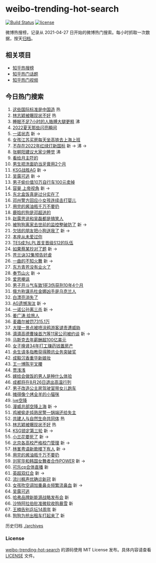 # weibo-trending-hot-search

[![Build Status](https://github.com/justjavac/weibo-trending-hot-search/workflows/ci/badge.svg?branch=master)](https://github.com/justjavac/weibo-trending-hot-search/actions)
[![license](https://img.shields.io/github/license/justjavac/weibo-trending-hot-search)](https://github.com/justjavac/weibo-trending-hot-search/blob/master/LICENSE)

微博热搜榜，记录从 2021-04-27 日开始的微博热门搜索。每小时抓取一次数据，按天[归档](./archives)。

## 相关项目

- [知乎热搜榜](https://github.com/justjavac/zhihu-trending-top-search)
- [知乎热门话题](https://github.com/justjavac/zhihu-trending-hot-questions)
- [知乎热门视频](https://github.com/justjavac/zhihu-trending-hot-video)

## 今日热门搜索

<!-- BEGIN -->
<!-- 最后更新时间 Tue Aug 23 2022 06:17:16 GMT+0800 (China Standard Time) -->

1. [这些国际标准是中国造](https://s.weibo.com//weibo?q=%23%E8%BF%99%E4%BA%9B%E5%9B%BD%E9%99%85%E6%A0%87%E5%87%86%E6%98%AF%E4%B8%AD%E5%9B%BD%E9%80%A0%23&Refer=new_time)
   热
1. [林志颖被曝现状不好](https://s.weibo.com//weibo?q=%E6%9E%97%E5%BF%97%E9%A2%96%E8%A2%AB%E6%9B%9D%E7%8E%B0%E7%8A%B6%E4%B8%8D%E5%A5%BD&Refer=top)
   热
1. [睡眠不足7小时的人胳膊大腿更粗](https://s.weibo.com//weibo?q=%23%E7%9D%A1%E7%9C%A0%E4%B8%8D%E8%B6%B37%E5%B0%8F%E6%97%B6%E7%9A%84%E4%BA%BA%E8%83%B3%E8%86%8A%E5%A4%A7%E8%85%BF%E6%9B%B4%E7%B2%97%23&Refer=top)
   沸
1. [2022夏天那些闪亮瞬间](https://s.weibo.com//weibo?q=%232022%E5%A4%8F%E5%A4%A9%E9%82%A3%E4%BA%9B%E9%97%AA%E4%BA%AE%E7%9E%AC%E9%97%B4%23&Refer=top)
1. [一诺状态](https://s.weibo.com//weibo?q=%23%E4%B8%80%E8%AF%BA%E7%8A%B6%E6%80%81%23&Refer=top)
   新 ->
1. [女孩江苏买房每天坐高铁去上海上班](https://s.weibo.com//weibo?q=%23%E5%A5%B3%E5%AD%A9%E6%B1%9F%E8%8B%8F%E4%B9%B0%E6%88%BF%E6%AF%8F%E5%A4%A9%E5%9D%90%E9%AB%98%E9%93%81%E5%8E%BB%E4%B8%8A%E6%B5%B7%E4%B8%8A%E7%8F%AD%23&Refer=top)
1. [不存在2022年红绿灯新国标](https://s.weibo.com//weibo?q=%23%E4%B8%8D%E5%AD%98%E5%9C%A82022%E5%B9%B4%E7%BA%A2%E7%BB%BF%E7%81%AF%E6%96%B0%E5%9B%BD%E6%A0%87%23&Refer=top)
   新 -> 沸 ->
1. [张朝阳建议大家少睡觉](https://s.weibo.com//weibo?q=%23%E5%BC%A0%E6%9C%9D%E9%98%B3%E5%BB%BA%E8%AE%AE%E5%A4%A7%E5%AE%B6%E5%B0%91%E7%9D%A1%E8%A7%89%23&Refer=top)
   沸
1. [看给月主吓的](https://s.weibo.com//weibo?q=%23%E7%9C%8B%E7%BB%99%E6%9C%88%E4%B8%BB%E5%90%93%E7%9A%84%23&Refer=top)
1. [男生把洗面奶当牙膏用2个月](https://s.weibo.com//weibo?q=%23%E7%94%B7%E7%94%9F%E6%8A%8A%E6%B4%97%E9%9D%A2%E5%A5%B6%E5%BD%93%E7%89%99%E8%86%8F%E7%94%A82%E4%B8%AA%E6%9C%88%23&Refer=top)
1. [KSG战胜AG](https://s.weibo.com//weibo?q=%23KSG%E6%88%98%E8%83%9CAG%23&Refer=top)
   新 ->
1. [吴露可逃](https://s.weibo.com//weibo?q=%23%E5%90%B4%E9%9C%B2%E5%8F%AF%E9%80%83%23&Refer=top)
   新 ->
1. [男子偷价值10万自行车100元卖掉](https://s.weibo.com//weibo?q=%23%E7%94%B7%E5%AD%90%E5%81%B7%E4%BB%B7%E5%80%BC10%E4%B8%87%E8%87%AA%E8%A1%8C%E8%BD%A6100%E5%85%83%E5%8D%96%E6%8E%89%23&Refer=top)
1. [容昊 上帝视角](https://s.weibo.com//weibo?q=%E5%AE%B9%E6%98%8A%20%E4%B8%8A%E5%B8%9D%E8%A7%86%E8%A7%92&Refer=top)
   新 ->
1. [东北盒饭真是过分实在了](https://s.weibo.com//weibo?q=%23%E4%B8%9C%E5%8C%97%E7%9B%92%E9%A5%AD%E7%9C%9F%E6%98%AF%E8%BF%87%E5%88%86%E5%AE%9E%E5%9C%A8%E4%BA%86%23&Refer=top)
1. [邓州警方回应小女孩连续击打婴儿](https://s.weibo.com//weibo?q=%23%E9%82%93%E5%B7%9E%E8%AD%A6%E6%96%B9%E5%9B%9E%E5%BA%94%E5%B0%8F%E5%A5%B3%E5%AD%A9%E8%BF%9E%E7%BB%AD%E5%87%BB%E6%89%93%E5%A9%B4%E5%84%BF%23&Refer=top)
1. [用完的酱油瓶千万不要扔](https://s.weibo.com//weibo?q=%E7%94%A8%E5%AE%8C%E7%9A%84%E9%85%B1%E6%B2%B9%E7%93%B6%E5%8D%83%E4%B8%87%E4%B8%8D%E8%A6%81%E6%89%94&Refer=top)
1. [鹿晗的狗是邓超送的](https://s.weibo.com//weibo?q=%23%E9%B9%BF%E6%99%97%E7%9A%84%E7%8B%97%E6%98%AF%E9%82%93%E8%B6%85%E9%80%81%E7%9A%84%23&Refer=top)
1. [赵露思说和吴磊都是搞笑人](https://s.weibo.com//weibo?q=%23%E8%B5%B5%E9%9C%B2%E6%80%9D%E8%AF%B4%E5%92%8C%E5%90%B4%E7%A3%8A%E9%83%BD%E6%98%AF%E6%90%9E%E7%AC%91%E4%BA%BA%23&Refer=top)
1. [被狗狗离家去世前的监控整破防了](https://s.weibo.com//weibo?q=%23%E8%A2%AB%E7%8B%97%E7%8B%97%E7%A6%BB%E5%AE%B6%E5%8E%BB%E4%B8%96%E5%89%8D%E7%9A%84%E7%9B%91%E6%8E%A7%E6%95%B4%E7%A0%B4%E9%98%B2%E4%BA%86%23&Refer=top)
   新 ->
1. [欠钱的朋友把小狗送我了](https://s.weibo.com//weibo?q=%23%E6%AC%A0%E9%92%B1%E7%9A%84%E6%9C%8B%E5%8F%8B%E6%8A%8A%E5%B0%8F%E7%8B%97%E9%80%81%E6%88%91%E4%BA%86%23&Refer=top)
   新 ->
1. [本座从未爱过你](https://s.weibo.com//weibo?q=%23%E6%9C%AC%E5%BA%A7%E4%BB%8E%E6%9C%AA%E7%88%B1%E8%BF%87%E4%BD%A0%23&Refer=top)
1. [TES成为LPL首支晋级S12的队伍](https://s.weibo.com//weibo?q=%23TES%E6%88%90%E4%B8%BALPL%E9%A6%96%E6%94%AF%E6%99%8B%E7%BA%A7S12%E7%9A%84%E9%98%9F%E4%BC%8D%23&Refer=top)
1. [如果蔡某抄对了题](https://s.weibo.com//weibo?q=%23%E5%A6%82%E6%9E%9C%E8%94%A1%E6%9F%90%E6%8A%84%E5%AF%B9%E4%BA%86%E9%A2%98%23&Refer=top)
   新 ->
1. [苍兰诀32集预告好虐](https://s.weibo.com//weibo?q=%23%E8%8B%8D%E5%85%B0%E8%AF%8032%E9%9B%86%E9%A2%84%E5%91%8A%E5%A5%BD%E8%99%90%23&Refer=top)
1. [一曲的不知火舞](https://s.weibo.com//weibo?q=%E4%B8%80%E6%9B%B2%E7%9A%84%E4%B8%8D%E7%9F%A5%E7%81%AB%E8%88%9E&Refer=top)
   新 ->
1. [东方青苍没有业火了](https://s.weibo.com//weibo?q=%23%E4%B8%9C%E6%96%B9%E9%9D%92%E8%8B%8D%E6%B2%A1%E6%9C%89%E4%B8%9A%E7%81%AB%E4%BA%86%23&Refer=top)
1. [奉节山火](https://s.weibo.com//weibo?q=%E5%A5%89%E8%8A%82%E5%B1%B1%E7%81%AB&Refer=top)
   新 ->
1. [爱思嘲讽](https://s.weibo.com//weibo?q=%E7%88%B1%E6%80%9D%E5%98%B2%E8%AE%BD&Refer=top)
1. [男子开斗气车致1死3伤获刑10年4个月](https://s.weibo.com//weibo?q=%23%E7%94%B7%E5%AD%90%E5%BC%80%E6%96%97%E6%B0%94%E8%BD%A6%E8%87%B41%E6%AD%BB3%E4%BC%A4%E8%8E%B7%E5%88%9110%E5%B9%B44%E4%B8%AA%E6%9C%88%23&Refer=top)
1. [俄方称谋杀杜金娜凶手是乌克兰人](https://s.weibo.com//weibo?q=%23%E4%BF%84%E6%96%B9%E7%A7%B0%E8%B0%8B%E6%9D%80%E6%9D%9C%E9%87%91%E5%A8%9C%E5%87%B6%E6%89%8B%E6%98%AF%E4%B9%8C%E5%85%8B%E5%85%B0%E4%BA%BA%23&Refer=top)
1. [白漂亮消失了](https://s.weibo.com//weibo?q=%23%E7%99%BD%E6%BC%82%E4%BA%AE%E6%B6%88%E5%A4%B1%E4%BA%86%23&Refer=top)
1. [AG遗憾淘汰](https://s.weibo.com//weibo?q=AG%E9%81%97%E6%86%BE%E6%B7%98%E6%B1%B0&Refer=top)
   新 ->
1. [一诺公孙离三杀](https://s.weibo.com//weibo?q=%E4%B8%80%E8%AF%BA%E5%85%AC%E5%AD%99%E7%A6%BB%E4%B8%89%E6%9D%80&Refer=top)
   新 ->
1. [姜广涛 绘旅人](https://s.weibo.com//weibo?q=%E5%A7%9C%E5%B9%BF%E6%B6%9B%20%E7%BB%98%E6%97%85%E4%BA%BA&Refer=top)
1. [麦趣尔被罚7315.1万](https://s.weibo.com//weibo?q=%23%E9%BA%A6%E8%B6%A3%E5%B0%94%E8%A2%AB%E7%BD%9A7315.1%E4%B8%87%23&Refer=top)
1. [大理一景点被喷涂鸦游客谴责遭威胁](https://s.weibo.com//weibo?q=%23%E5%A4%A7%E7%90%86%E4%B8%80%E6%99%AF%E7%82%B9%E8%A2%AB%E5%96%B7%E6%B6%82%E9%B8%A6%E6%B8%B8%E5%AE%A2%E8%B0%B4%E8%B4%A3%E9%81%AD%E5%A8%81%E8%83%81%23&Refer=top)
1. [滴滴高德曹操首汽等11家公司被约谈](https://s.weibo.com//weibo?q=%23%E6%BB%B4%E6%BB%B4%E9%AB%98%E5%BE%B7%E6%9B%B9%E6%93%8D%E9%A6%96%E6%B1%BD%E7%AD%8911%E5%AE%B6%E5%85%AC%E5%8F%B8%E8%A2%AB%E7%BA%A6%E8%B0%88%23&Refer=top)
   新 ->
1. [马斯克去年薪酬超100亿美元](https://s.weibo.com//weibo?q=%23%E9%A9%AC%E6%96%AF%E5%85%8B%E5%8E%BB%E5%B9%B4%E8%96%AA%E9%85%AC%E8%B6%85100%E4%BA%BF%E7%BE%8E%E5%85%83%23&Refer=top)
1. [女子换肾34年打工赚药钱置房产](https://s.weibo.com//weibo?q=%23%E5%A5%B3%E5%AD%90%E6%8D%A2%E8%82%BE34%E5%B9%B4%E6%89%93%E5%B7%A5%E8%B5%9A%E8%8D%AF%E9%92%B1%E7%BD%AE%E6%88%BF%E4%BA%A7%23&Refer=top)
1. [余生请多指教获得腾讯业务突破奖](https://s.weibo.com//weibo?q=%23%E4%BD%99%E7%94%9F%E8%AF%B7%E5%A4%9A%E6%8C%87%E6%95%99%E8%8E%B7%E5%BE%97%E8%85%BE%E8%AE%AF%E4%B8%9A%E5%8A%A1%E7%AA%81%E7%A0%B4%E5%A5%96%23&Refer=top)
1. [成毅沉香重华新娘妆](https://s.weibo.com//weibo?q=%23%E6%88%90%E6%AF%85%E6%B2%89%E9%A6%99%E9%87%8D%E5%8D%8E%E6%96%B0%E5%A8%98%E5%A6%86%23&Refer=top)
1. [王一博陈宇叉腰](https://s.weibo.com//weibo?q=%23%E7%8E%8B%E4%B8%80%E5%8D%9A%E9%99%88%E5%AE%87%E5%8F%89%E8%85%B0%23&Refer=top)
1. [贾浅浅](https://s.weibo.com//weibo?q=%E8%B4%BE%E6%B5%85%E6%B5%85&Refer=top)
1. [嫁给会做饭的男人是种什么体验](https://s.weibo.com//weibo?q=%23%E5%AB%81%E7%BB%99%E4%BC%9A%E5%81%9A%E9%A5%AD%E7%9A%84%E7%94%B7%E4%BA%BA%E6%98%AF%E7%A7%8D%E4%BB%80%E4%B9%88%E4%BD%93%E9%AA%8C%23&Refer=top)
1. [成都将在8月26日退出高温行列](https://s.weibo.com//weibo?q=%23%E6%88%90%E9%83%BD%E5%B0%86%E5%9C%A88%E6%9C%8826%E6%97%A5%E9%80%80%E5%87%BA%E9%AB%98%E6%B8%A9%E8%A1%8C%E5%88%97%23&Refer=top)
1. [男子改造公主房驾驶室带女儿跑车](https://s.weibo.com//weibo?q=%23%E7%94%B7%E5%AD%90%E6%94%B9%E9%80%A0%E5%85%AC%E4%B8%BB%E6%88%BF%E9%A9%BE%E9%A9%B6%E5%AE%A4%E5%B8%A6%E5%A5%B3%E5%84%BF%E8%B7%91%E8%BD%A6%23&Refer=top)
1. [摊得像个烤全羊的小猫咪](https://s.weibo.com//weibo?q=%23%E6%91%8A%E5%BE%97%E5%83%8F%E4%B8%AA%E7%83%A4%E5%85%A8%E7%BE%8A%E7%9A%84%E5%B0%8F%E7%8C%AB%E5%92%AA%23&Refer=top)
1. [ive空降](https://s.weibo.com//weibo?q=%23ive%E7%A9%BA%E9%99%8D%23&Refer=top)
1. [漫威总部空降上海](https://s.weibo.com//weibo?q=%23%E6%BC%AB%E5%A8%81%E6%80%BB%E9%83%A8%E7%A9%BA%E9%99%8D%E4%B8%8A%E6%B5%B7%23&Refer=top)
   新 ->
1. [鸡被偷走炖熟民警一锅端还给失主](https://s.weibo.com//weibo?q=%23%E9%B8%A1%E8%A2%AB%E5%81%B7%E8%B5%B0%E7%82%96%E7%86%9F%E6%B0%91%E8%AD%A6%E4%B8%80%E9%94%85%E7%AB%AF%E8%BF%98%E7%BB%99%E5%A4%B1%E4%B8%BB%23&Refer=top)
1. [共建人与自然生命共同体](https://s.weibo.com//weibo?q=%23%E5%85%B1%E5%BB%BA%E4%BA%BA%E4%B8%8E%E8%87%AA%E7%84%B6%E7%94%9F%E5%91%BD%E5%85%B1%E5%90%8C%E4%BD%93%23&Refer=new_time)
   热
1. [林志颖被曝现状不好](https://s.weibo.com//weibo?q=%23%E6%9E%97%E5%BF%97%E9%A2%96%E8%A2%AB%E6%9B%9D%E7%8E%B0%E7%8A%B6%E4%B8%8D%E5%A5%BD%23&Refer=top)
   热
1. [KSG锁定第三轮](https://s.weibo.com//weibo?q=KSG%E9%94%81%E5%AE%9A%E7%AC%AC%E4%B8%89%E8%BD%AE&Refer=top)
   新 ->
1. [小兰花要死了](https://s.weibo.com//weibo?q=%23%E5%B0%8F%E5%85%B0%E8%8A%B1%E8%A6%81%E6%AD%BB%E4%BA%86%23&Refer=top)
   新 ->
1. [北京各高校严格校门管理](https://s.weibo.com//weibo?q=%23%E5%8C%97%E4%BA%AC%E5%90%84%E9%AB%98%E6%A0%A1%E4%B8%A5%E6%A0%BC%E6%A0%A1%E9%97%A8%E7%AE%A1%E7%90%86%23&Refer=top)
   新 ->
1. [林峯粤语新歌楼下有人](https://s.weibo.com//weibo?q=%23%E6%9E%97%E5%B3%AF%E7%B2%A4%E8%AF%AD%E6%96%B0%E6%AD%8C%E6%A5%BC%E4%B8%8B%E6%9C%89%E4%BA%BA%23&Refer=top)
   新 ->
1. [用完的酱油瓶千万不要扔](https://s.weibo.com//weibo?q=%23%E7%94%A8%E5%AE%8C%E7%9A%84%E9%85%B1%E6%B2%B9%E7%93%B6%E5%8D%83%E4%B8%87%E4%B8%8D%E8%A6%81%E6%89%94%23&Refer=top)
1. [刘宪华和韩国女舞者合作POWER](https://s.weibo.com//weibo?q=%23%E5%88%98%E5%AE%AA%E5%8D%8E%E5%92%8C%E9%9F%A9%E5%9B%BD%E5%A5%B3%E8%88%9E%E8%80%85%E5%90%88%E4%BD%9CPOWER%23&Refer=top)
   新 ->
1. [可乐cp合体直播](https://s.weibo.com//weibo?q=%23%E5%8F%AF%E4%B9%90cp%E5%90%88%E4%BD%93%E7%9B%B4%E6%92%AD%23&Refer=top)
   新
1. [英超双红会](https://s.weibo.com//weibo?q=%23%E8%8B%B1%E8%B6%85%E5%8F%8C%E7%BA%A2%E4%BC%9A%23&Refer=top)
   新 ->
1. [流川枫声优确诊新冠](https://s.weibo.com//weibo?q=%23%E6%B5%81%E5%B7%9D%E6%9E%AB%E5%A3%B0%E4%BC%98%E7%A1%AE%E8%AF%8A%E6%96%B0%E5%86%A0%23&Refer=top)
   新
1. [女孩吹空调加重鼻炎频繁流鼻血](https://s.weibo.com//weibo?q=%23%E5%A5%B3%E5%AD%A9%E5%90%B9%E7%A9%BA%E8%B0%83%E5%8A%A0%E9%87%8D%E9%BC%BB%E7%82%8E%E9%A2%91%E7%B9%81%E6%B5%81%E9%BC%BB%E8%A1%80%23&Refer=top)
   新 ->
1. [吴露可逃](https://s.weibo.com//weibo?q=%E5%90%B4%E9%9C%B2%E5%8F%AF%E9%80%83&Refer=top)
1. [哈弗品牌新能源战略发布会](https://s.weibo.com//weibo?q=%E5%93%88%E5%BC%97%E5%93%81%E7%89%8C%E6%96%B0%E8%83%BD%E6%BA%90%E6%88%98%E7%95%A5%E5%8F%91%E5%B8%83%E4%BC%9A&Refer=top)
   新
1. [沙特阿拉伯批准微软收购暴雪](https://s.weibo.com//weibo?q=%23%E6%B2%99%E7%89%B9%E9%98%BF%E6%8B%89%E4%BC%AF%E6%89%B9%E5%87%86%E5%BE%AE%E8%BD%AF%E6%94%B6%E8%B4%AD%E6%9A%B4%E9%9B%AA%23&Refer=top)
   新
1. [王楠告别乒坛14周年](https://s.weibo.com//weibo?q=%23%E7%8E%8B%E6%A5%A0%E5%91%8A%E5%88%AB%E4%B9%92%E5%9D%9B14%E5%91%A8%E5%B9%B4%23&Refer=top)
   新
1. [狗狗为抢出租车打起来了](https://s.weibo.com//weibo?q=%23%E7%8B%97%E7%8B%97%E4%B8%BA%E6%8A%A2%E5%87%BA%E7%A7%9F%E8%BD%A6%E6%89%93%E8%B5%B7%E6%9D%A5%E4%BA%86%23&Refer=top)
   新

<!-- END -->

历史归档 [./archives](./archives)

### License

[weibo-trending-hot-search](https://github.com/justjavac/weibo-trending-hot-search)
的源码使用 MIT License 发布。具体内容请查看 [LICENSE](./LICENSE) 文件。
